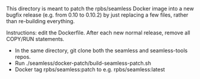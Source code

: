 This directory is meant to patch the rpbs/seamless Docker image into a new bugfix release (e.g. from 0.10 to 0.10.2) by just replacing a few files, rather than re-building everything.

Instructions: edit the Dockerfile. After each new normal release, remove all COPY/RUN statements.

- In the same directory, git clone both the seamless and seamless-tools repos.
- Run ./seamless/docker-patch/build-seamless-patch.sh
- Docker tag rpbs/seamless:patch to e.g. rpbs/seamless:latest